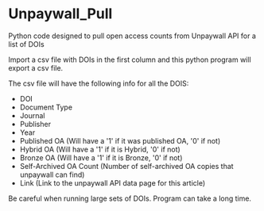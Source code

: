 # Unpaywall_Pull
Python code designed to pull open access counts from Unpaywall API  for a list of DOIs

Import a csv file with DOIs in the first column and this python program will export a csv file.

The csv file will have the following info for all the DOIS:
- DOI
- Document Type
- Journal
- Publisher
- Year
- Published OA (Will have a '1' if it was published OA, '0' if not)
- Hybrid OA (Will have a '1' if it is Hybrid, '0' if not)
- Bronze OA (Will have a '1' if it is Bronze, '0' if not)
- Self-Archived OA Count (Number of self-archived OA copies that unpaywall can find)
- Link (Link to the unpaywall API data page for this article)

Be careful when running large sets of DOIs. Program can take a long time.

